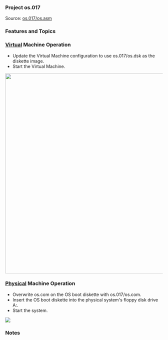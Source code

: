 ### Project os.017
Source: [os.017/os.asm](../os.017/os.asm)

### Features and Topics

### [Virtual](VIRTUAL.md) Machine Operation
- Update the Virtual Machine configuration to use os.017/os.dsk as the diskette image.
- Start the Virtual Machine.

<img src="../images/os017_VirtualBox_001.PNG" width="640"/>

### [Physical](PHYSICAL.md) Machine Operation
- Overwrite os.com on the OS boot diskette with os.017/os.com.
- Insert the OS boot diskette into the physical system's floppy disk drive A:.
- Start the system.

<img src="../images/os017_Boot_001.jpg"/>

### Notes
